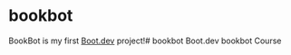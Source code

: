 # bookbot

BookBot is my first [Boot.dev](https://www.boot.dev) project!# bookbot
Boot.dev bookbot Course
